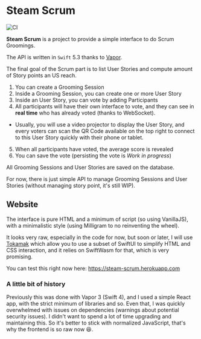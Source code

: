 # Steam Scrum

![CI](https://github.com/renaudjenny/steamScrum/workflows/Swift/badge.svg)

**Steam Scrum** is a project to provide a simple interface to do Scrum Groomings.

The API is written in `Swift` 5.3 thanks to [Vapor](https://vapor.codes).

The final goal of the Scrum part is to list User Stories and compute amount of Story points an US reach.

1. You can create a Grooming Session
2. Inside a Grooming Session, you can create one or more User Story
3. Inside an User Story, you can vote by adding Participants
4. All participants will have their own interface to vote, and they can see in **real time** who has already voted (thanks to WebSocket).
  * Usually, you will use a video projector to display the User Story, and every voters can scan the QR Code available on the top right to connect to this User Story quickly with their phone or tablet.
5. When all participants have voted, the average score is revealed
6. You can save the vote (persisting the vote is *Work in progress*)

All Grooming Sessions and User Stories are saved on the database.

For now, there is just simple API to manage Grooming Sessions and User Stories (without managing story point, it's still WIP).

## Website

The interface is pure HTML and a minimum of script (so using VanillaJS), with a minimalistic style (using Milligram to no reinventing the wheel).

It looks very raw, especially in the code for now, but soon or later, I will use [Tokamak](https://github.com/swiftwasm/Tokamak) which allow you to use a subset of SwiftUI to simplify HTML and CSS interaction, and it relies on SwiftWasm for that, which is very promising.

You can test this right now here: https://steam-scrum.herokuapp.com

### A little bit of history

Previously this was done with Vapor 3 (Swift 4), and I used a simple React app, with the strict minimum of libraries and so. Even that, I was quickly overwhelmed with issues on dependencies (warnings about potential security issues). I didn't want to spend a lot of time upgrading and maintaining this. So it's better to stick with normalized JavaScript, that's why the frontend is so raw now 😆.

